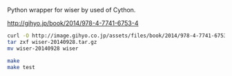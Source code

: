Python wrapper for wiser by used of Cython.

http://gihyo.jp/book/2014/978-4-7741-6753-4

```bash
curl -O http://image.gihyo.co.jp/assets/files/book/2014/978-4-7741-6753-4/download/wiser-20140928.tar.gz
tar zxf wiser-20140928.tar.gz
mv wiser-20140928 wiser
```

```bash
make
make test
```
